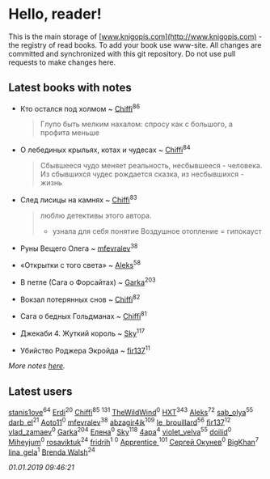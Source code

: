# Hello, reader!
This is the main storage of [www.knigopis.com](http://www.knigopis.com) - the registry of read books.
To add your book use www-site. All changes are committed and synchronized with this git repository.
Do not use pull requests to make changes here.


## Latest books with notes
* Кто остался под холмом ~ [Chiffi](users/105/105831994080785626680-google)<sup>86</sup>
    > Глупо быть мелким нахалом: спросу как с большого,  а профита меньше

* О лебединых крыльях,  котах и чудесах ~ [Chiffi](users/105/105831994080785626680-google)<sup>84</sup>
    > Сбывшееся чудо меняет реальность, несбывшееся - человека.
    > Из сбывшихся чудес рождается сказка, из несбывшихся - жизнь

* След лисицы на камнях ~ [Chiffi](users/105/105831994080785626680-google)<sup>83</sup>
    > люблю детективы этого автора. 
    > + узнала для себя понятие Воздушное отопление = гипокауст

* Руны Вещего Олега ~ [mfevralev](users/140/140966150-vkontakte)<sup>38</sup>

* «Открытки с того света» ~ [Aleks](users/117/117835844513813219393-google)<sup>58</sup>

* В петле (Сага о Форсайтах) ~ [Garka](users/115/115753719718250012620-google)<sup>203</sup>

* Вокзал потерянных снов ~ [Chiffi](users/105/105831994080785626680-google)<sup>82</sup>

* Сага о бедных Гольдманах ~ [Chiffi](users/105/105831994080785626680-google)<sup>81</sup>

* Джекаби 4. Жуткий король ~ [Sky](users/118/118049897850017649660-google)<sup>117</sup>

* Убийство Роджера Экройда ~ [fir137](users/176/176805114-yandex)<sup>11</sup>


_More notes [here](latest_books_with_notes.md)._


## Latest users
[stanis1ove](users/590/59066959-vkontakte)<sup>64</sup> 
[Erdi](users/104/104289450206538776186-googleplus)<sup>20</sup> 
[Chiffi](users/105/105831994080785626680-google)<sup>85</sup> 
[](users/262/262062207519652-facebook)<sup>131</sup> 
[TheWildWind](users/111/111315067034891051533-google)<sup>0</sup> 
[HXT](users/100/100002563462782-facebook)<sup>343</sup> 
[Aleks](users/117/117835844513813219393-google)<sup>72</sup> 
[sab_olya](users/139/139338401-vkontakte)<sup>55</sup> 
[darb_el](users/184/184135339-vkontakte)<sup>21</sup> 
[Aoto11](users/481/481972371-vkontakte)<sup>0</sup> 
[mfevralev](users/140/140966150-vkontakte)<sup>38</sup> 
[abzagir4ik](users/362/3621623-vkontakte)<sup>109</sup> 
[le_brouillard](users/133/13330781-vkontakte)<sup>56</sup> 
[fir137](users/176/176805114-yandex)<sup>12</sup> 
[vlad_zamaev](users/122/122014636-vkontakte)<sup>0</sup> 
[Garka](users/115/115753719718250012620-google)<sup>204</sup> 
[Елена](users/210/2106329609426574-facebook)<sup>0</sup> 
[Sky](users/118/118049897850017649660-google)<sup>118</sup> 
[4apa](users/117/117392596378069249667-google)<sup>4</sup> 
[violet_velva](users/116/116961712580551399099-google)<sup>55</sup> 
[doilid](users/104/104250836469076768434-google)<sup>0</sup> 
[Miheyjum](users/115/115651235597791470259-google)<sup>0</sup> 
[rosaviktuk](users/313/31359243-vkontakte)<sup>24</sup> 
[fridrih](users/115/115771667101883638909-google)<sup>1</sup> 
[](users/224/2242326882760268-facebook)<sup>0</sup> 
[Apprentice ](users/528/52821952-vkontakte)<sup>101</sup> 
[Сергей Окунев](users/130/13093426497474642450-mailru)<sup>0</sup> 
[BigKhan](users/117/117259947-yandex)<sup>7</sup> 
[lina_gela](users/808/8082669028-instagram)<sup>1</sup> 
[Brenda Walsh](users/176/17633272-vkontakte)<sup>24</sup> 


_01.01.2019 09:46:21_
